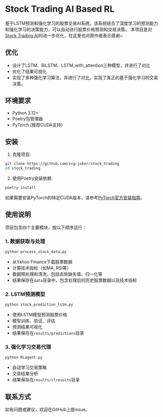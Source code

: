 # Stock Trading AI Based RL

基于LSTM预测和强化学习的股票交易AI系统。该系统结合了深度学习的预测能力和强化学习的决策能力，可以自动进行股票价格预测和交易决策。
本项目是对[Stock Trading AI](https://github.com/MilleXi/stock_trading)的进一步优化，在这里也对原作者表示感谢~

## 优化

- 设计了LSTM、BiLSTM、LSTM_with_attention三种模型，并进行了对比
- 优化了结果可视化
- 实现了多种强化学习算法，并进行了对比。实现了真正的基于强化学习的交易决策。

## 环境要求

- Python 3.12+
- Poetry包管理器
- PyTorch (推荐CUDA支持)

## 安装

1. 克隆项目:
```bash
git clone https://github.com/zcg-joker/stock_trading
cd stock_trading
```

2. 使用Poetry安装依赖:
```bash
poetry install
```

如果需要安装PyTorch的特定CUDA版本，请参考[PyTorch官方安装指南](https://pytorch.org/get-started/locally/)。

## 使用说明

项目包含四个主要模块，按以下顺序运行：

### 1. 数据获取与处理
```bash
python process_stock_data.py
```
- 从Yahoo Finance下载股票数据
- 计算技术指标（如MA, RSI等）
- 数据预处理和清洗，包括去除缺失值、归一化等
- 结果保存在`data`目录中，包含处理后的历史股票数据以及技术指标

### 2. LSTM预测模型
```bash
python stock_prediction_lstm.py
```
- 使用LSTM模型预测股票价格
- 模型训练、验证、评估
- 预测结果可视化
- 结果保存在`results/predictions`目录

### 3. 强化学习交易代理
```bash
python RLagent.py
```
- 自动学习交易策略
- 交易结果分析
- 结果保存在`results/rlresults`目录

## 联系方式

如有问题或建议，欢迎在GitHub上提issue。